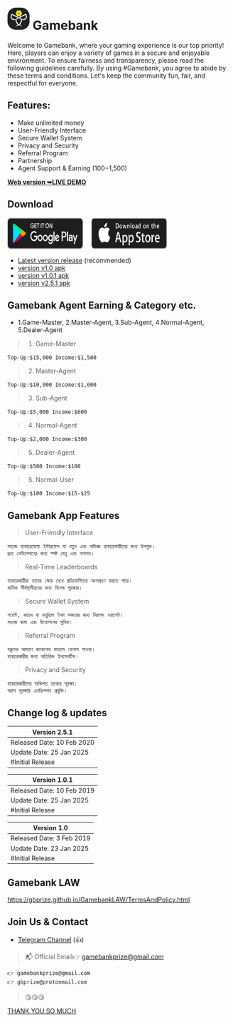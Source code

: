 # <img src="assets/icon_512by512-black.png" width="50" height="50"/> Gamebank
Welcome to Gamebank, where your gaming experience is our top priority! Here, players can enjoy a variety of games in a secure and enjoyable environment. To ensure fairness and transparency, please read the following guidelines carefully. By using #Gamebank, you agree to abide by these terms and conditions. Let's keep the community fun, fair, and respectful for everyone.

## Features:
- Make unlimited money
- User-Friendly Interface
- Secure Wallet System
- Privacy and Security
- Referral Program
- Partnership
- Agent Support & Earning ($100-$1,500)

<a href="https://gbprize.github.io/"><strong>Web version ➥LIVE DEMO</strong></a>

## Download
<a href="https://github.com/gbprize/gamebank/raw/refs/heads/main/software-release/android-release/gamebank-v2.5.1-app-release.apk"><img alt="Get it on Google Play" 
	src="https://github.com/gbprize/gamebank/blob/main/assets/images/badge_play_story_p001_202402.svg" width="170" height="70"></a>
 <a href="#"><img alt="Get it on App Store" 
	src="https://github.com/gbprize/gamebank/blob/main/assets/images/badge_app_store_p001_202401.svg" style="padding-left:15px;" width="170" height="70"></a>

* [Latest version release](https://github.com/gbprize/gamebank/raw/refs/heads/main/software-release/android-release/gamebank-v2.5.1-app-release.apk) (recommended)
* [version v1.0 apk](#)
* [version v1.0.1 apk](#)
* [version v2.5.1 apk](https://github.com/gbprize/gamebank/raw/refs/heads/main/software-release/android-release/gamebank-v2.5.1-app-release.apk)

## Gamebank Agent Earning & Category etc.
- 1.Game-Master, 2.Master-Agent, 3.Sub-Agent, 4.Normal-Agent, 5.Dealer-Agent
> 1. Game-Master
```
Top-Up:$15,000 Income:$1,500
```
> 2. Master-Agent
```
Top-Up:$10,000 Income:$1,000
```
> 3. Sub-Agent
```
Top-Up:$5,000 Income:$600
```
> 4. Normal-Agent
```
Top-Up:$2,000 Income:$300
```
> 5. Dealer-Agent
```
Top-Up:$500 Income:$100
```
> 5. Normal-User
```
Top-Up:$100 Income:$15-$25
```

## Gamebank App Features
> User-Friendly Interface
```
সহজে ব্যবহারযোগ্য ইন্টারফেস যা নতুন এবং অভিজ্ঞ ব্যবহারকারীদের জন্য উপযুক্ত।
দ্রুত নেভিগেশনের জন্য স্পষ্ট মেনু এবং অপশন।
```
> Real-Time Leaderboards
```
ব্যবহারকারীরা তাদের স্কোর দেখে প্রতিযোগিতায় অংশগ্রহণ করতে পারে।
মাসিক শীর্ষস্থানীয়দের জন্য বিশেষ পুরস্কার।
```
> Secure Wallet System
```
পয়েন্ট, কয়েন বা ভার্চুয়াল টাকা সঞ্চয়ের জন্য নিরাপদ ওয়ালেট।
সহজে জমা এবং উত্তোলনের সুবিধা।
```
> Referral Program
```
বন্ধুদের আমন্ত্রণ জানানোর মাধ্যমে বোনাস পাওয়া।
ব্যবহারকারীর জন্য অতিরিক্ত ইনসেনটিভ।
```
> Privacy and Security
```
ব্যবহারকারীদের ব্যক্তিগত তথ্যের সুরক্ষা।
অ্যাপ সুরক্ষায় এনক্রিপশন প্রযুক্তি।
```


## Change log & updates
| Version 2.5.1                         |
| ----------------------------- |
| Released Date: 10 Feb 2020                  |
| Update Date: 25 Jan 2025                  |
| #Initial Release                  |

| Version 1.0.1                         |
| ----------------------------- |
| Released Date: 10 Feb 2019                  |
| Update Date: 25 Jan 2025                  |
| #Initial Release                  |

| Version 1.0                         |
| ----------------------------- |
| Released Date: 3 Feb 2019                  |
| Update Date: 23 Jan 2025                  |
| #Initial Release                  |

## Gamebank LAW
https://gbprize.github.io/GamebankLAW/TermsAndPolicy.html

## Join Us & Contact
* [Telegram Channel](https://t.me/gbprize) (👍)
>📬 Official Email👉 gamebankprize@gmail.com
```
👉 gamebankprize@gmail.com
👉 gbprize@protonmail.com
```

> 😘😘😘

[THANK YOU SO MUCH](https://github.com/gbprize) <br>
